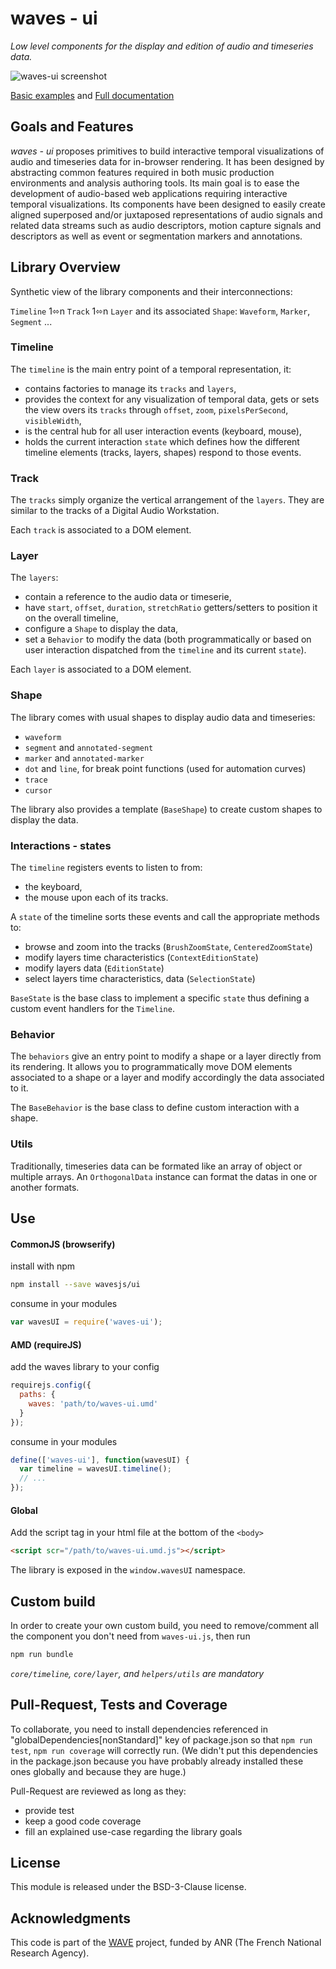 # waves - ui

_Low level components for the display and edition of audio and timeseries data._

![waves-ui screenshot](https://raw.githubusercontent.com/wavesjs/ui/master/examples/assets/waves-ui-screenshot.png)

[Basic examples](http://wavesjs.github.io/ui/manual/example.html#examples) and 
[Full documentation](http://wavesjs.github.io/ui/)

## Goals and Features

*waves - ui* proposes primitives to build interactive temporal visualizations of audio and timeseries data for in-browser rendering. 
It has been designed by abstracting common features required in both music production environments and analysis authoring tools. 
Its main goal is to ease the development of audio-based web applications requiring interactive temporal visualizations. 
Its components have been designed to easily create aligned superposed and/or juxtaposed representations of audio signals and related data streams such as audio descriptors, motion capture signals and descriptors as well as event or segmentation markers and annotations.

## Library Overview

Synthetic view of the library components and their interconnections:

`Timeline` 1⬄n `Track` 1⬄n `Layer` and its associated `Shape`: `Waveform`, `Marker`, `Segment` ...

### Timeline

The `timeline` is the main entry point of a temporal representation, it:
- contains factories to manage its `tracks` and `layers`,
- provides the context for any visualization of temporal data, gets or sets the view overs its `tracks` through `offset`, `zoom`, `pixelsPerSecond`, `visibleWidth`,
- is the central hub for all user interaction events (keyboard, mouse),
- holds the current interaction `state` which defines how the different timeline elements (tracks, layers, shapes) respond to those events.

### Track

The `tracks` simply organize the vertical arrangement of the `layers`. They are similar to the tracks of a Digital Audio Workstation. 

Each `track` is associated to a DOM element.

### Layer

The `layers`: 
- contain a reference to the audio data or timeserie, 
- have `start`, `offset`, `duration`, `stretchRatio` getters/setters to position it on the overall timeline,
- configure a `Shape` to display the data, 
- set a `Behavior` to modify the data (both programmatically or based on user interaction dispatched from the `timeline` and its current `state`). 

Each `layer` is associated to a DOM element.

### Shape

The library comes with usual shapes to display audio data and timeseries: 

- `waveform`
- `segment` and `annotated-segment`
- `marker` and `annotated-marker` 
- `dot` and `line`, for break point functions (used for automation curves)
- `trace`
- `cursor` 

The library also provides a template (`BaseShape`) to create custom shapes to display the data.

### Interactions - states

The `timeline` registers events to listen to from: 
- the keyboard,
- the mouse upon each of its tracks. 

A `state` of the timeline sorts these events and call the appropriate methods to:
- browse and zoom into the tracks (`BrushZoomState`, `CenteredZoomState`)
- modify layers time characteristics (`ContextEditionState`)
- modify layers data (`EditionState`)
- select layers time characteristics, data (`SelectionState`)

`BaseState` is the base class to implement a specific `state` thus defining a custom event handlers for the `Timeline`.

### Behavior

The `behaviors` give an entry point to modify a shape or a layer directly from its rendering. It allows you to programmatically move DOM elements associated to a shape or a layer and modify accordingly the data associated to it. 

The `BaseBehavior` is the base class to define custom interaction with a shape.

### Utils

Traditionally, timeseries data can be formated like an array of object or multiple arrays. An `OrthogonalData` instance can format the datas in one or another formats.

## Use

#### CommonJS (browserify)

install with npm

```bash
npm install --save wavesjs/ui
```

consume in your modules

```javascript
var wavesUI = require('waves-ui');
```

#### AMD (requireJS)

add the waves library to your config

```javascript
requirejs.config({
  paths: {
    waves: 'path/to/waves-ui.umd'
  }
});
```

consume in your modules

```javascript
define(['waves-ui'], function(wavesUI) {
  var timeline = wavesUI.timeline();
  // ...
});
```

#### Global

Add the script tag in your html file at the bottom of the `<body>`

```html
<script scr="/path/to/waves-ui.umd.js"></script>
```

The library is exposed in the `window.wavesUI` namespace.


## Custom build

In order to create your own custom build, you need to
remove/comment all the component you don't need from `waves-ui.js`, then run

```bash
npm run bundle
```

_`core/timeline`, `core/layer`, and `helpers/utils` are mandatory_

## Pull-Request, Tests and Coverage

To collaborate, you need to install dependencies referenced in "globalDependencies[nonStandard]" key of package.json so that `npm run test`, `npm run coverage` will correctly run. (We didn't put this dependencies in the package.json because you have probably already installed these ones globally and because they are huge.)

Pull-Request are reviewed as long as they: 
* provide test 
* keep a good code coverage
* fill an explained use-case regarding the library goals

## License

This module is released under the BSD-3-Clause license.

## Acknowledgments

This code is part of the [WAVE](http://wave.ircam.fr) project, funded by ANR (The French National Research Agency).
